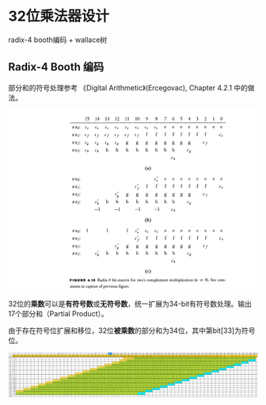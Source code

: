 # 32位乘法器设计

radix-4 booth编码 + wallace树

## Radix-4 Booth 编码

部分和的符号处理参考 《Digital Arithmetic》(Ercegovac), Chapter 4.2.1 中的做法。

![部分和的符号处理](./sign_prevention.png)

32位的**乘数**可以是**有符号数**或**无符号数**，统一扩展为34-bit有符号数处理。输出17个部分和（Partial Product）。

由于存在符号位扩展和移位，32位**被乘数**的部分和为34位，其中第bit[33]为符号位。

![32位乘法器部分和表](./32b_pp_table.png)
